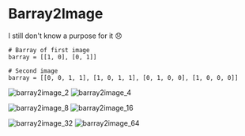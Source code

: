 # Barray2Image
I still don't know a purpose for it 😞

```
# Barray of first image
barray = [[1, 0], [0, 1]]

# Second image
barray = [[0, 0, 1, 1], [1, 0, 1, 1], [0, 1, 0, 0], [1, 0, 0, 0]]
```

![barray2image_2](https://drive.google.com/thumbnail?id=1mPXnvG_wMXNlzZKAq0UFjJ3EJOHsFPJ0&sz=w1000)
![barray2image_4](https://drive.google.com/thumbnail?id=1eNv61ozktqxjR_0JKD4PWjUrH7xNHLYN&sz=w1000)

![barray2image_8](https://drive.google.com/thumbnail?id=1qfMww9ImVJ26yZBAUFSmkxpCpTX872vR&sz=w1000)
![barray2image_16](https://drive.google.com/thumbnail?id=1B1ZslYwqOurgVZA23Okwp4YMjCtO1JIn&sz=w1000)

![barray2image_32](https://drive.google.com/thumbnail?id=14CdmyeB7bdPq9W4Aulu7dMFdl81ik4Mv&sz=w1000)
![barray2image_64](https://drive.google.com/thumbnail?id=1W85H-2Lg0XJRgNdodWKVegrdHdbD9FWy&sz=w1000)


